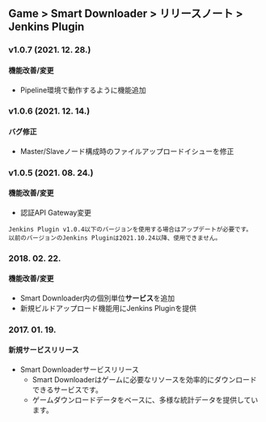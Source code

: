 ## Game > Smart Downloader > リリースノート > Jenkins Plugin

### v1.0.7 (2021. 12. 28.)
#### 機能改善/変更
* Pipeline環境で動作するように機能追加

### v1.0.6 (2021. 12. 14.)
#### バグ修正
* Master/Slaveノード構成時のファイルアップロードイシューを修正

### v1.0.5 (2021. 08. 24.)
#### 機能改善/変更
* 認証API Gateway変更
```
Jenkins Plugin v1.0.4以下のバージョンを使用する場合はアップデートが必要です。
以前のバージョンのJenkins Pluginは2021.10.24以降、使用できません。
```

### 2018. 02. 22.
#### 機能改善/変更
* Smart Downloader内の個別単位<b>サービス</b>を追加
* 新規ビルドアップロード機能用にJenkins Pluginを提供

### 2017. 01. 19.
#### 新規サービスリリース
* Smart Downloaderサービスリリース
    * Smart Downloaderはゲームに必要なリソースを効率的にダウンロードできるサービスです。
    * ゲームダウンロードデータをベースに、多様な統計データを提供しています。
